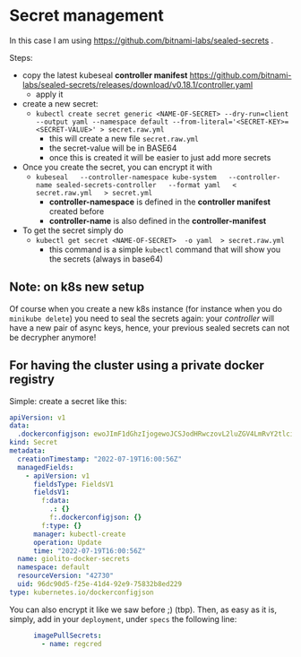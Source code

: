# Secret management

In this case I am using https://github.com/bitnami-labs/sealed-secrets .

Steps: 

* copy the latest kubeseal **controller manifest** https://github.com/bitnami-labs/sealed-secrets/releases/download/v0.18.1/controller.yaml
  * apply it
* create a new secret: 
  * ```kubectl create secret generic <NAME-OF-SECRET> --dry-run=client --output yaml --namespace default --from-literal='<SECRET-KEY>=<SECRET-VALUE>' > secret.raw.yml ```
    * this will create a new file `secret.raw.yml`
    * the secret-value will be in BASE64
    * once this is created it will be easier to just add more secrets
* Once you create the secret, you can encrypt it with
  * ```kubeseal   --controller-namespace kube-system   --controller-name sealed-secrets-controller   --format yaml   < secret.raw.yml   > secret.yml```
    * **controller-namespace** is defined in the **controller manifest** created before
    * **controller-name** is also defined in the **controller-manifest**
* To get the secret simply do
  * ```kubectl get secret <NAME-OF-SECRET>  -o yaml  > secret.raw.yml```
    * this command is a simple `kubectl` command that will show you the secrets (always in base64)

## Note: on k8s new setup
Of course when you create a new k8s instance (for instance when you do `minikube delete`) you need to seal the secrets again: your _controller_ will have a new pair of async keys, hence, your previous sealed secrets can not be decrypher anymore!


## For having the cluster using a private docker registry 

Simple: create a secret like this:
```yaml
apiVersion: v1
data:
  .dockerconfigjson: ewoJImF1dGhzIjogewoJCSJodHRwczovL2luZGV4LmRvY2tlci5pby92MS8iOiB7CgkJCSJhdXRoIjogIloybHZiR2wwYnpwblVpWm5iemt4SVE9PSIKCQl9Cgl9Cn0=
kind: Secret
metadata:
  creationTimestamp: "2022-07-19T16:00:56Z"
  managedFields:
    - apiVersion: v1
      fieldsType: FieldsV1
      fieldsV1:
        f:data:
          .: {}
          f:.dockerconfigjson: {}
        f:type: {}
      manager: kubectl-create
      operation: Update
      time: "2022-07-19T16:00:56Z"
  name: giolito-docker-secrets
  namespace: default
  resourceVersion: "42730"
  uid: 96dc90d5-f25e-41d4-92e9-75832b8ed229
type: kubernetes.io/dockerconfigjson
```
You can also encrypt it like we saw before ;) (tbp).
Then, as easy as it is, simply, add in your `deployment`, under `specs` the following line:
```yaml
      imagePullSecrets:
        - name: regcred
```
